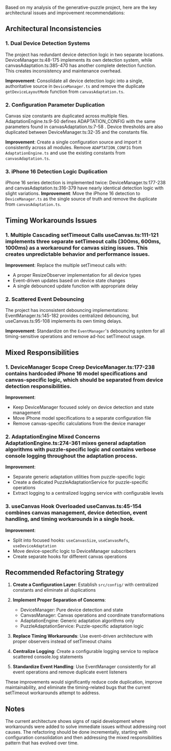 


Based on my analysis of the generative-puzzle project, here are the key architectural issues and improvement recommendations:

## Architectural Inconsistencies

### 1. Dual Device Detection Systems
The project has redundant device detection logic in two separate locations. DeviceManager.ts:48-175 implements its own detection system, while canvasAdaptation.ts:385-470 has another complete detection function. This creates inconsistency and maintenance overhead.

**Improvement**: Consolidate all device detection logic into a single, authoritative source in `DeviceManager.ts` and remove the duplicate `getDeviceLayoutMode` function from `canvasAdaptation.ts`.

### 2. Configuration Parameter Duplication
Canvas size constants are duplicated across multiple files. AdaptationEngine.ts:9-50 defines ADAPTATION_CONFIG with the same parameters found in canvasAdaptation.ts:7-58 . Device thresholds are also duplicated between DeviceManager.ts:32-35 and the constants file.

**Improvement**: Create a single configuration source and import it consistently across all modules. Remove `ADAPTATION_CONFIG` from `AdaptationEngine.ts` and use the existing constants from `canvasAdaptation.ts`.

### 3. iPhone 16 Detection Logic Duplication
iPhone 16 series detection is implemented twice: DeviceManager.ts:177-238 and canvasAdaptation.ts:316-379 have nearly identical detection logic with slight variations.
**Improvement**: Move the iPhone 16 detection to `DeviceManager.ts` as the single source of truth and remove the duplicate from `canvasAdaptation.ts`.

## Timing Workarounds Issues

### 1. Multiple Cascading setTimeout Calls useCanvas.ts:111-121 implements three separate setTimeout calls (300ms, 600ms, 1000ms) as a workaround for canvas sizing issues. This creates unpredictable behavior and performance issues.

**Improvement**: Replace the multiple setTimeout calls with:
- A proper ResizeObserver implementation for all device types
- Event-driven updates based on device state changes
- A single debounced update function with appropriate delay

### 2. Scattered Event Debouncing
The project has inconsistent debouncing implementations: EventManager.ts:145-182 provides centralized debouncing, but useCanvas.ts:95-108 implements its own timing delays.

**Improvement**: Standardize on the `EventManager`'s debouncing system for all timing-sensitive operations and remove ad-hoc setTimeout usage.

## Mixed Responsibilities

### 1. DeviceManager Scope Creep DeviceManager.ts:177-238   contains hardcoded iPhone 16 model specifications and canvas-specific logic, which should be separated from device detection responsibilities.

**Improvement**: 
- Keep DeviceManager focused solely on device detection and state management
- Move iPhone model specifications to a separate configuration file
- Remove canvas-specific calculations from the device manager

### 2. AdaptationEngine Mixed Concerns AdaptationEngine.ts:274-361  mixes general adaptation algorithms with puzzle-specific logic and contains verbose console logging throughout the adaptation process.

**Improvement**:
- Separate generic adaptation utilities from puzzle-specific logic
- Create a dedicated PuzzleAdaptationService for puzzle-specific operations
- Extract logging to a centralized logging service with configurable levels

### 3. useCanvas Hook Overloaded useCanvas.ts:45-154   combines canvas management, device detection, event handling, and timing workarounds in a single hook.

**Improvement**:
- Split into focused hooks: `useCanvasSize`, `useCanvasRefs`, `useDeviceAdaptation`
- Move device-specific logic to DeviceManager subscribers
- Create separate hooks for different canvas operations

## Recommended Refactoring Strategy

1. **Create a Configuration Layer**: Establish `src/config/` with centralized constants and eliminate all duplications

2. **Implement Proper Separation of Concerns**:
   - DeviceManager: Pure device detection and state
   - CanvasManager: Canvas operations and coordinate transformations
   - AdaptationEngine: Generic adaptation algorithms only
   - PuzzleAdaptationService: Puzzle-specific adaptation logic

3. **Replace Timing Workarounds**: Use event-driven architecture with proper observers instead of setTimeout chains

4. **Centralize Logging**: Create a configurable logging service to replace scattered console.log statements

5. **Standardize Event Handling**: Use EventManager consistently for all event operations and remove duplicate event listeners

These improvements would significantly reduce code duplication, improve maintainability, and eliminate the timing-related bugs that the current setTimeout workarounds attempt to address.

## Notes

The current architecture shows signs of rapid development where workarounds were added to solve immediate issues without addressing root causes. The refactoring should be done incrementally, starting with configuration consolidation and then addressing the mixed responsibilities pattern that has evolved over time.
